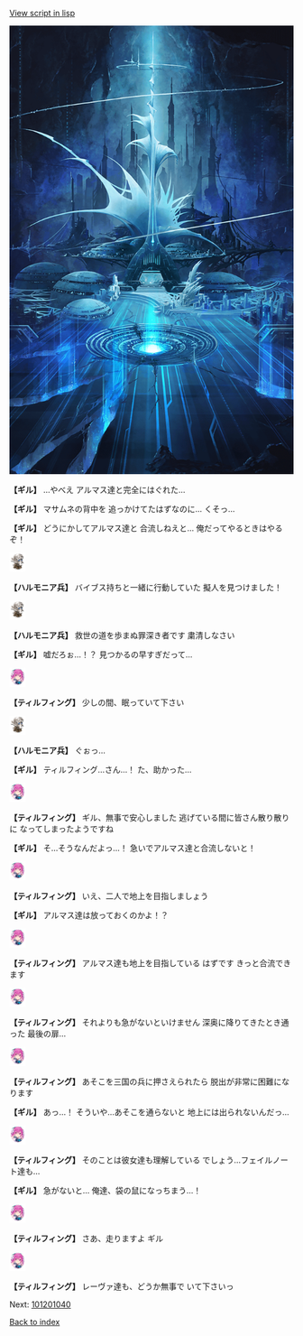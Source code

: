 [View script in lisp](../scripts/101201033.txt)

![profound_nolight.png](../images/backgrounds/profound_nolight.png)

**【ギル】**
…やべえ
アルマス達と完全にはぐれた…

**【ギル】**
マサムネの背中を
追っかけてたはずなのに…
くそっ…

**【ギル】**
どうにかしてアルマス達と
合流しねえと…
俺だってやるときはやるぞ！

<img src="../images/units/3810001.png" alt="3810001.png" height="34"/>

**【ハルモニア兵】**
バイブス持ちと一緒に行動していた
擬人を見つけました！

<img src="../images/units/3810001.png" alt="3810001.png" height="34"/>

**【ハルモニア兵】**
救世の道を歩まぬ罪深き者です
粛清しなさい

**【ギル】**
嘘だろぉ…！？
見つかるの早すぎだって…

<img src="../images/units/3101411.png" alt="3101411.png" height="34"/>

**【ティルフィング】**
少しの間、眠っていて下さい

<img src="../images/units/3810001.png" alt="3810001.png" height="34"/>

**【ハルモニア兵】**
ぐぉっ…

**【ギル】**
ティルフィング…さん…！
た、助かった…

<img src="../images/units/3101411.png" alt="3101411.png" height="34"/>

**【ティルフィング】**
ギル、無事で安心しました
逃げている間に皆さん散り散りに
なってしまったようですね

**【ギル】**
そ…そうなんだよっ…！
急いでアルマス達と合流しないと！

<img src="../images/units/3101411.png" alt="3101411.png" height="34"/>

**【ティルフィング】**
いえ、二人で地上を目指しましょう

**【ギル】**
アルマス達は放っておくのかよ！？

<img src="../images/units/3101411.png" alt="3101411.png" height="34"/>

**【ティルフィング】**
アルマス達も地上を目指している
はずです
きっと合流できます

<img src="../images/units/3101411.png" alt="3101411.png" height="34"/>

**【ティルフィング】**
それよりも急がないといけません
深奥に降りてきたとき通った
最後の扉…

<img src="../images/units/3101411.png" alt="3101411.png" height="34"/>

**【ティルフィング】**
あそこを三国の兵に押さえられたら
脱出が非常に困難になります

**【ギル】**
あっ…！
そういや…あそこを通らないと
地上には出られないんだっ…

<img src="../images/units/3101411.png" alt="3101411.png" height="34"/>

**【ティルフィング】**
そのことは彼女達も理解している
でしょう…フェイルノート達も…

**【ギル】**
急がないと…
俺達、袋の鼠になっちまう…！

<img src="../images/units/3101411.png" alt="3101411.png" height="34"/>

**【ティルフィング】**
さあ、走りますよ
ギル

<img src="../images/units/3101411.png" alt="3101411.png" height="34"/>

**【ティルフィング】**
レーヴァ達も、どうか無事で
いて下さいっ

Next: [101201040](101201040.md)

[Back to index](index.md)
